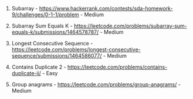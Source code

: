 1. Subarray - https://www.hackerrank.com/contests/sda-homework-9/challenges/0-1-1/problem - Medium

2. Subarray Sum Equals K - https://leetcode.com/problems/subarray-sum-equals-k/submissions/1464578787/ - Medium

3. Longest Consecutive Sequence - https://leetcode.com/problems/longest-consecutive-sequence/submissions/1464586077/ - Medium

4. Contains Duplicate 2 - https://leetcode.com/problems/contains-duplicate-ii/ - Easy

5. Group anagrams - https://leetcode.com/problems/group-anagrams/ - Medium
